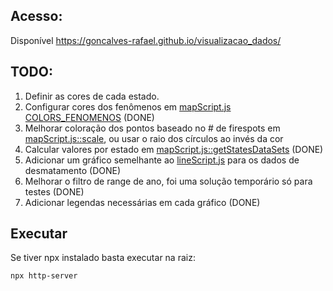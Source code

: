## Acesso:
Disponível https://goncalves-rafael.github.io/visualizacao_dados/

## TODO:
1. Definir as cores de cada estado.
1. Configurar cores dos fenômenos em [mapScript.js COLORS_FENOMENOS](mapScript.js) (DONE)
1. Melhorar coloração dos pontos baseado no # de firespots em [mapScript.js::scale](mapScript.js), ou usar o raio dos círculos ao invés da cor
1. Calcular valores por estado em [mapScript.js::getStatesDataSets](mapScript.js) (DONE)
1. Adicionar um gráfico semelhante ao [lineScript.js](lineScript.js) para os dados de desmatamento (DONE)
1. Melhorar o filtro de range de ano, foi uma solução temporário só para testes (DONE)
1. Adicionar legendas necessárias em cada gráfico (DONE)

## Executar
Se tiver npx instalado basta executar na raiz:
```shell
npx http-server
```